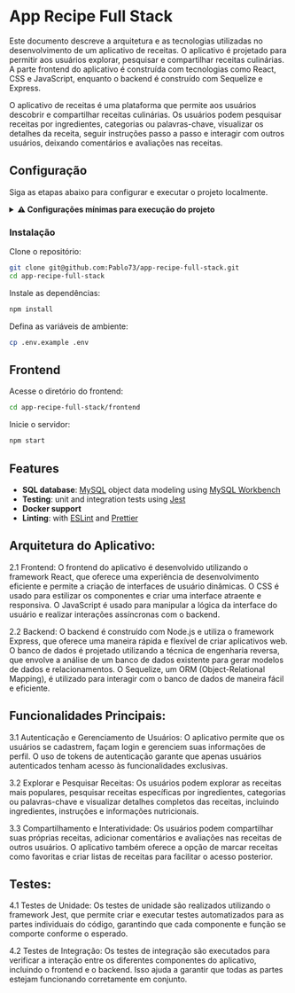 # App Recipe Full Stack

Este documento descreve a arquitetura e as tecnologias utilizadas no desenvolvimento de um aplicativo de receitas. O aplicativo é projetado para permitir aos usuários explorar, pesquisar e compartilhar receitas culinárias. A parte frontend do aplicativo é construída com tecnologias como React, CSS e JavaScript, enquanto o backend é construído com Sequelize e Express.

O aplicativo de receitas é uma plataforma que permite aos usuários descobrir e compartilhar receitas culinárias. Os usuários podem pesquisar receitas por ingredientes, categorias ou palavras-chave, visualizar os detalhes da receita, seguir instruções passo a passo e interagir com outros usuários, deixando comentários e avaliações nas receitas.

## Configuração
Siga as etapas abaixo para configurar e executar o projeto localmente.

<details>
<summary><strong> ⚠️ Configurações mínimas para execução do projeto</strong></summary><br />

Na sua máquina você deve ter:

 - Node versão 16
 - Docker
 - Docker-compose versão >=1.29.2

➡️ O `node` deve ter versão igual ou superior à `16.14.0 LTS`:
  - Para instalar o nvm, [acesse esse link](https://github.com/nvm-sh/nvm#installing-and-updating);
  - Rode os comandos abaixo para instalar a versão correta de `node` e usá-la:
    - `nvm install 16.14 --lts`
    - `nvm use 16.14`
    - `nvm alias default 16.14`

➡️ O`docker-compose` deve ter versão igual ou superior à`ˆ1.29.2`:
  * Verifique no Course no dia `Orquestrando Containers com Docker Compose` como instalar corretamente.
  * Caso necessário, acesse o [link da documentação oficial com passos para desinstalar](https://docs.docker.com/compose/install/#uninstallation) a versão atualmente instalada.

</details>

### Instalação
Clone o repositório:

```bash
git clone git@github.com:Pablo73/app-recipe-full-stack.git
cd app-recipe-full-stack
```

Instale as dependências:

```bash
npm install
```
Defina as variáveis de ambiente:

```bash
cp .env.example .env
```

## Frontend

Acesse o diretório do frontend:
```bash
cd app-recipe-full-stack/frontend
```
Inicie o servidor:
```bash
npm start
```

## Features

- **SQL database**: [MySQL](https://www.mysql.com/) object data modeling using [MySQL Workbench](https://www.mysql.com/products/workbench/)
- **Testing**: unit and integration tests using [Jest](https://jestjs.io)
- **Docker support**
- **Linting**: with [ESLint](https://eslint.org) and [Prettier](https://prettier.io)

## Arquitetura do Aplicativo:

2.1 Frontend:
O frontend do aplicativo é desenvolvido utilizando o framework React, que oferece uma experiência de desenvolvimento eficiente e permite a criação de interfaces de usuário dinâmicas. O CSS é usado para estilizar os componentes e criar uma interface atraente e responsiva. O JavaScript é usado para manipular a lógica da interface do usuário e realizar interações assíncronas com o backend.

2.2 Backend:
O backend é construído com Node.js e utiliza o framework Express, que oferece uma maneira rápida e flexível de criar aplicativos web. O banco de dados é projetado utilizando a técnica de engenharia reversa, que envolve a análise de um banco de dados existente para gerar modelos de dados e relacionamentos. O Sequelize, um ORM (Object-Relational Mapping), é utilizado para interagir com o banco de dados de maneira fácil e eficiente.

## Funcionalidades Principais:
3.1 Autenticação e Gerenciamento de Usuários:
O aplicativo permite que os usuários se cadastrem, façam login e gerenciem suas informações de perfil. O uso de tokens de autenticação garante que apenas usuários autenticados tenham acesso às funcionalidades exclusivas.

3.2 Explorar e Pesquisar Receitas:
Os usuários podem explorar as receitas mais populares, pesquisar receitas específicas por ingredientes, categorias ou palavras-chave e visualizar detalhes completos das receitas, incluindo ingredientes, instruções e informações nutricionais.

3.3 Compartilhamento e Interatividade:
Os usuários podem compartilhar suas próprias receitas, adicionar comentários e avaliações nas receitas de outros usuários. O aplicativo também oferece a opção de marcar receitas como favoritas e criar listas de receitas para facilitar o acesso posterior.

## Testes:
4.1 Testes de Unidade:
Os testes de unidade são realizados utilizando o framework Jest, que permite criar e executar testes automatizados para as partes individuais do código, garantindo que cada componente e função se comporte conforme o esperado.

4.2 Testes de Integração:
Os testes de integração são executados para verificar a interação entre os diferentes componentes do aplicativo, incluindo o frontend e o backend. Isso ajuda a garantir que todas as partes estejam funcionando corretamente em conjunto.


